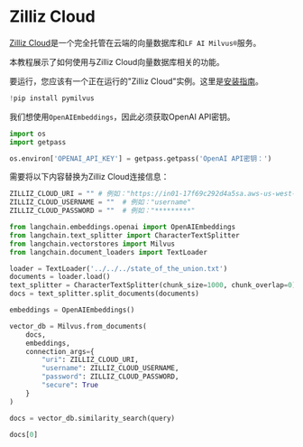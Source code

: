 # Zilliz Cloud

[Zilliz Cloud](https://zilliz.com/doc/quick_start)是一个完全托管在云端的向量数据库和`LF AI Milvus®`服务。

本教程展示了如何使用与Zilliz Cloud向量数据库相关的功能。

要运行，您应该有一个正在运行的"Zilliz Cloud"实例。这里是[安装指南](https://zilliz.com/cloud)。

```python
!pip install pymilvus
```

我们想使用`OpenAIEmbeddings`，因此必须获取OpenAI API密钥。

```python
import os
import getpass

os.environ['OPENAI_API_KEY'] = getpass.getpass('OpenAI API密钥：')
```

需要将以下内容替换为Zilliz Cloud连接信息：

```python
ZILLIZ_CLOUD_URI = "" # 例如："https://in01-17f69c292d4a5sa.aws-us-west-2.vectordb.zillizcloud.com:19536"
ZILLIZ_CLOUD_USERNAME = ""  # 例如："username"
ZILLIZ_CLOUD_PASSWORD = ""  # 例如："*********"
```

```python
from langchain.embeddings.openai import OpenAIEmbeddings
from langchain.text_splitter import CharacterTextSplitter
from langchain.vectorstores import Milvus
from langchain.document_loaders import TextLoader

loader = TextLoader('../../../state_of_the_union.txt')
documents = loader.load()
text_splitter = CharacterTextSplitter(chunk_size=1000, chunk_overlap=0)
docs = text_splitter.split_documents(documents)

embeddings = OpenAIEmbeddings()

vector_db = Milvus.from_documents(
    docs,
    embeddings,
    connection_args={
        "uri": ZILLIZ_CLOUD_URI,
        "username": ZILLIZ_CLOUD_USERNAME,
        "password": ZILLIZ_CLOUD_PASSWORD,
        "secure": True
    }
)

docs = vector_db.similarity_search(query)

docs[0]
```